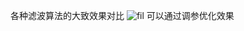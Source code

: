 各种滤波算法的大致效果对比
![fil](https://github.com/wujjjj/filter_compare/assets/125660185/1498180f-054e-4701-a9e0-930750e8d04f)
可以通过调参优化效果
